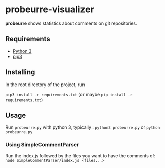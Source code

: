# probeurre-visualizer

**probeurre** shows statistics about comments on git repositories.

## Requirements

- [Python 3](https://www.python.org/)
- [pip3](https://pip.pypa.io/en/stable/installing/)

## Installing

In the root directory of the project, run

``pip3 install -r requirements.txt`` (or maybe ``pip install -r requirements.txt``)

## Usage

Run `probeurre.py` with python 3, typically : `python3 probeurre.py` or `python probeurre.py`


### Using SimpleCommentParser

Run the index.js followed by the files you want to have the comments of: `node SimpleCommentParser/index.js <files...>`

